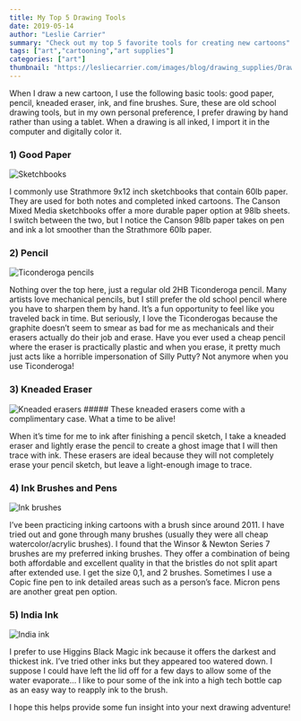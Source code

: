```yaml
---
title: My Top 5 Drawing Tools
date: 2019-05-14
author: "Leslie Carrier"
summary: "Check out my top 5 favorite tools for creating new cartoons"
tags: ["art","cartooning","art supplies"] 
categories: ["art"]
thumbnail: "https://lesliecarrier.com/images/blog/drawing_supplies/DrawingSuppliesBanner.jpg"
---
```


When I draw a new cartoon, I use the following basic tools: good paper, pencil, kneaded eraser, ink, and fine brushes. Sure, these are old school drawing tools, but in my own personal preference, I prefer drawing by hand rather than using a tablet. When a drawing is all inked, I import it in the computer and digitally color it.

### 1) Good Paper

<img src="https://lesliecarrier.com/images/blog/drawing_supplies/sketchbooks.jpg" class="img-responsive img-centered" alt="Sketchbooks">

I commonly use Strathmore 9x12 inch sketchbooks that contain 60lb paper. They are used for both notes and completed inked cartoons. The Canson Mixed Media sketchbooks offer a more durable paper option at 98lb sheets. I switch between the two, but I notice the Canson 98lb paper takes on pen and ink a lot smoother than the Strathmore 60lb paper.

### 2) Pencil

<img src="https://lesliecarrier.com/images/blog/drawing_supplies/pencils.jpg" class="img-responsive img-centered" alt="Ticonderoga pencils">

Nothing over the top here, just a regular old 2HB Ticonderoga pencil. Many artists love mechanical pencils, but I still prefer the old school pencil where you have to sharpen them by hand. It’s a fun opportunity to feel like you traveled back in time. But seriously, I love the Ticonderogas because the graphite doesn’t seem to smear as bad for me as mechanicals and their erasers actually do their job and erase. Have you ever used a cheap pencil where the eraser is practically plastic and when you erase, it pretty much just acts like a horrible impersonation of Silly Putty? Not anymore when you use Ticonderoga!

### 3) Kneaded Eraser

<img src="https://lesliecarrier.com/images/blog/drawing_supplies/erasers.jpg" class="img-responsive img-centered" alt="Kneaded erasers">
##### These kneaded erasers come with a complimentary case. What a time to be alive!

When it’s time for me to ink after finishing a pencil sketch, I take a kneaded eraser and lightly erase the pencil to create a ghost image that I will then trace with ink. These erasers are ideal because they will not completely erase your pencil sketch, but leave a light-enough image to trace.

### 4) Ink Brushes and Pens

<img src="https://lesliecarrier.com/images/blog/drawing_supplies/brushes.jpg" class="img-responsive img-centered" alt="Ink brushes">

I’ve been practicing inking cartoons with a brush since around 2011. I have tried out and gone through many brushes (usually they were all cheap watercolor/acrylic brushes). I found that the Winsor & Newton Series 7 brushes are my preferred inking brushes. They offer a combination of being both affordable and excellent quality in that the bristles do not split apart after extended use. I get the size 0,1, and 2 brushes.
Sometimes I use a Copic fine pen to ink detailed areas such as a person’s face. Micron pens are another great pen option.

### 5) India Ink

<img src="https://lesliecarrier.com/images/blog/drawing_supplies/ink.jpg" class="img-responsive img-centered" alt="India ink">

I prefer to use Higgins Black Magic ink because it offers the darkest and thickest ink. I’ve tried other inks but they appeared too watered down. I suppose I could have left the lid off for a few days to allow some of the water evaporate… 
I like to pour some of the ink into a high tech bottle cap as an easy way to reapply ink to the brush.

I hope this helps provide some fun insight into your next drawing adventure!

